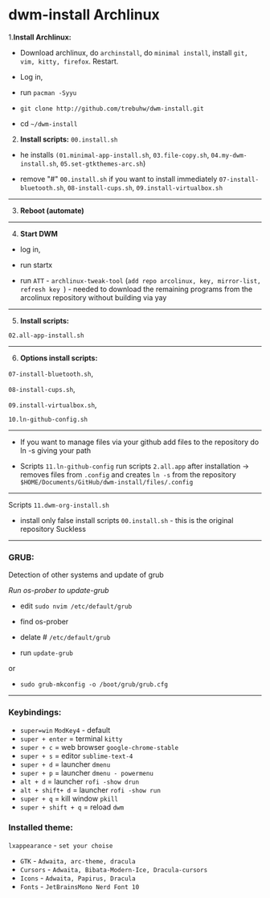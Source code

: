 # dwm-install Archlinux

1.**Install Archlinux:**

- Download archlinux, do `archinstall`, do `minimal install`, install `git, vim, kitty, firefox`. Restart.

- Log in,

- run `pacman -Syyu`

- `git clone http://github.com/trebuhw/dwm-install.git`

- cd `~/dwm-install`

2. **Install scripts:** `00.install.sh`

- he installs `(01.minimal-app-install.sh`, `03.file-copy.sh`, `04.my-dwm-install.sh`, `05.set-gtkthemes-arc.sh`)

- remove "#" `00.install.sh` if you want to install immediately `07-install-bluetooth.sh`, `08-install-cups.sh`, `09.install-virtualbox.sh`  

---

3. **Reboot (automate)**

---

4. **Start DWM**

- log in, 

- run startx 

- run `ATT` - `archlinux-tweak-tool` (`add repo arcolinux, key, mirror-list, refresh key `) - needed to download the remaining programs from the arcolinux repository without building via yay

---

5. **Install scripts:** 

`02.all-app-install.sh` 

---

6. **Options install scripts:** 

`07-install-bluetooth.sh`, 

`08-install-cups.sh`, 

`09.install-virtualbox.sh`, 

`10.ln-github-config.sh`

---

- If you want to manage files via your github add files to the repository do ln -s giving your path

- Scripts `11.ln-github-config` run scripts `2.all.app` after installation -> removes files from `.config` and creates `ln -s` from the repository `$HOME/Documents/GitHub/dwm-install/files/.config`

---

Scripts `11.dwm-org-install.sh`

- install only false install scripts `00.install.sh` -
this is the original repository Suckless

---

### **GRUB:**

Detection of other systems and update of grub

*Run os-prober to update-grub*

- edit `sudo nvim /etc/default/grub`

- find os-prober 

- delate # `/etc/default/grub`

- run `update-grub`

or

- `sudo grub-mkconfig -o /boot/grub/grub.cfg` 

---

### **Keybindings:**

- `super=win` `ModKey4` - default
- `super + enter` = terminal `kitty`
- `super + c` = web browser `google-chrome-stable`
- `super + s` = editor `sublime-text-4`
- `super + d` = launcher `dmenu`
- `super + p` = launcher `dmenu - powermenu`
- `alt + d` = launcher `rofi -show drun`
- `alt + shift+ d` = launcher `rofi -show run`
- `super + q` = kill window `pkill`
- `super + shift + q` = reload `dwm`

### **Installed theme:**

`lxappearance` - `set your choise`

- `GTK` - `Adwaita, arc-theme, dracula`
- `Cursors` - `Adwaita, Bibata-Modern-Ice, Dracula-cursors`
- `Icons` - `Adwaita, Papirus, Dracula`
- `Fonts` - `JetBrainsMono Nerd Font 10`

 
